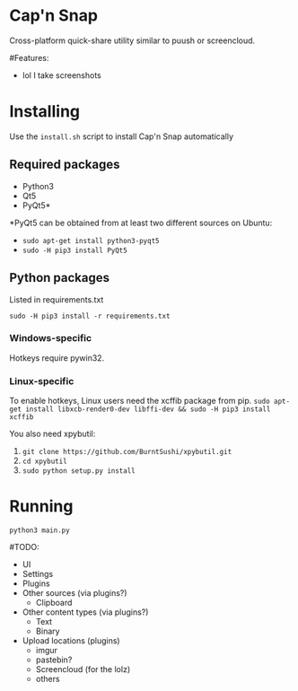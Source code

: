 # Cap'n Snap

Cross-platform quick-share utility similar to puush or screencloud.

#Features:

- lol I take screenshots

# Installing

Use the `install.sh` script to install Cap'n Snap automatically

## Required packages

- Python3
- Qt5
- PyQt5*

*PyQt5 can be obtained from at least two different sources on Ubuntu:

- `sudo apt-get install python3-pyqt5`
- `sudo -H pip3 install PyQt5`

## Python packages

Listed in requirements.txt

`sudo -H pip3 install -r requirements.txt`

### Windows-specific
Hotkeys require pywin32.

### Linux-specific

To enable hotkeys, Linux users need the xcffib package from pip.
`sudo apt-get install libxcb-render0-dev libffi-dev && sudo -H pip3 install xcffib`

You also need xpybutil:
1. `git clone https://github.com/BurntSushi/xpybutil.git`
2. `cd xpybutil`
3. `sudo python setup.py install`

# Running

`python3 main.py`

#TODO:

- UI
- Settings
- Plugins
- Other sources (via plugins?)
  - Clipboard
- Other content types (via plugins?)
  - Text
  - Binary
- Upload locations (plugins)
  - imgur
  - pastebin?
  - Screencloud (for the lolz)
  - others